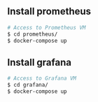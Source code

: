 ## Install prometheus
```sh
# Access to Prometheus VM
$ cd prometheus/
$ docker-compose up
```

## Install grafana
```sh
# Access to Grafana VM
$ cd grafana/
$ docker-compose up
```